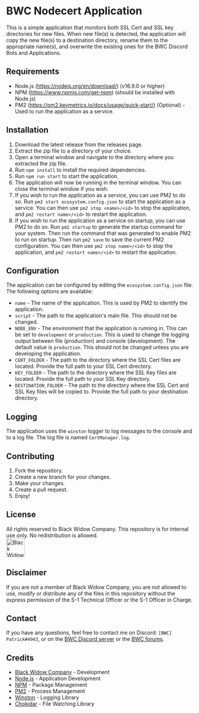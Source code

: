 # BWC Nodecert Application
This is a simple application that monitors both SSL Cert and SSL key directories for new files. When new file(s) is detected, the application will copy the new file(s) to a destination directory, rename them to the appropriate name(s), and overwrite the existing ones for the BWC Discord Bots and Applications.

## Requirements
- Node.js (https://nodejs.org/en/download/) (v16.9.0 or higher) 
- NPM (https://www.npmjs.com/get-npm) (should be installed with Node.js)
- PM2 (https://pm2.keymetrics.io/docs/usage/quick-start/) (Optional) - Used to run the application as a service.

## Installation
1. Download the latest release from the releases page.
2. Extract the zip file to a directory of your choice.
3. Open a terminal window and navigate to the directory where you extracted the zip file.
4. Run `npm install` to install the required dependencies.
5. Run `npm run start` to start the application.
6. The application will now be running in the terminal window. You can close the terminal window if you wish.
7. If you wish to run the application as a service, you can use PM2 to do so. Run `pm2 start ecosystem.config.json` to start the application as a service. You can then use `pm2 stop <name>/<id>` to stop the application, and `pm2 restart name>/<id>` to restart the application.
8. If you wish to run the application as a service on startup, you can use PM2 to do so. Run `pm2 startup` to generate the startup command for your system. Then run the command that was generated to enable PM2 to run on startup. Then run `pm2 save` to save the current PM2 configuration. You can then use `pm2 stop name>/<id>` to stop the application, and `pm2 restart name>/<id>` to restart the application.

## Configuration
The application can be configured by editing the `ecosystem.config.json` file. The following options are available:
- `name` - The name of the application. This is used by PM2 to identify the application.
- `script` - The path to the application's main file. This should not be changed.
- `NODE_ENV` - The environment that the application is running in. This can be set to `development` or `production`. This is used to change the logging output between file (production) and console (development). The default value is `production`. This should not be changed unless you are developing the application.
- `CERT_FOLDER` - The path to the directory where the SSL Cert files are located. Provide the full path to your SSL Cert directory.
- `KEY_FOLDER` - The path to the directory where the SSL Key files are located. Provide the full path to your SSL Key directory.
- `DESTINATION_FOLDER` - The path to the directory where the SSL Cert and SSL Key files will be copied to. Provide the full path to your destination directory.

## Logging
The application uses the `winston` logger to log messages to the console and to a log file. The log file is named `CertManager.log`.

## Contributing
1. Fork the repository.
2. Create a new branch for your changes.
3. Make your changes.
4. Create a pull request.
5. Enjoy!

## License
All rights reserved to Black Widow Company. This repository is for internal use only. No redistribution is allowed.  
[<img alt="Black Widow Company" height="50" src="https://the-bwc.com/PAO/BannerStandard.png"/>](https://www.the-bwc.com)


## Disclaimer
If you are not a member of Black Widow Company, you are not allowed to use, modify or distribute any of the files in this repository without the express permission of the S-1 Technical Officer or the S-1 Officer in Charge.

## Contact
If you have any questions, feel free to contact me on Discord: `[BWC] Patrick#4943`, or on the [BWC Discord server](https://discord.com/invite/the-bwc) or the [BWC forums](https://the-bwc.com/forum/index.php).

## Credits
- [Black Widow Company](https://www.the-bwc.com) - Development
- [Node.js](https://nodejs.org/en/) - Application Development
- [NPM](https://www.npmjs.com/) - Package Management
- [PM2](https://pm2.keymetrics.io/) - Process Management
- [Winston](https://github.com/winstonjs/winston) - Logging Library
- [Chokidar](https://github.com/paulmillr/chokidar) - File Watching Library
